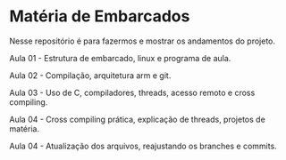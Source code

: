 # Matéria de Embarcados

Nesse repositório é para fazermos e mostrar os andamentos do projeto. 

Aula 01 - Estrutura de embarcado, linux e programa de aula.

Aula 02 - Compilação, arquitetura arm e git.

Aula 03 - Uso de C, compiladores, threads, acesso remoto e cross compiling.

Aula 04 - Cross compiling prática, explicação de threads, projetos de matéria.

Aula 04 - Atualização dos arquivos, reajustando os branches e commits.

